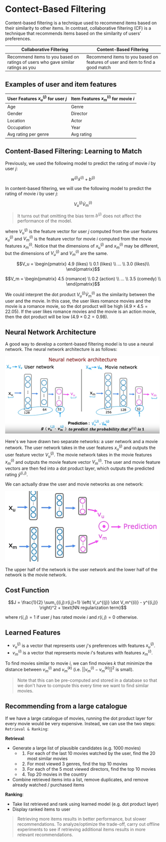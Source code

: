 # Contect-Based Filtering
Content-based filtering is a technique used to recommend items based on their similarity to other items. In contrast, collaborative filtering (CF) is a technique that recommends items based on the similarity of users’ preferences.

| Collaborative Filtering | Content-Based Filtering |
| --- | --- |
| Recommend items to you based on ratings of users who gave similar ratings as you | Recommend items to you based on features of user and item to find a good match |

## Examples of user and item features
| User Features $x_u^{(j)}$ for user $j$ | Item Features $x_m^{(i)}$ for movie $i$ |
| --- | --- |
| Age | Genre |
| Gender | Director |
| Location | Actor |
| Occupation | Year |
| Avg rating per genre | Avg rating |

## Content-Based Filtering: Learning to Match
Previously, we used the following model to predict the rating of movie $i$ by user $j$:

$$w^{(j)} \dot x^{(i)} + b^{(j)}$$

In content-based filtering, we will use the following model to predict the rating of movie $i$ by user $j$:

$$V_u^{(j)} \dot V_m^{(i)}$$

> It turns out that omitting the bias term $b^{(j)}$ does not affect the performance of the model.

where $V_u^{(j)}$ is the feature vector for user $j$ computed from the user features $x_u^{(j)}$ and $V_m^{(i)}$ is the feature vector for movie $i$ computed from the movie features $x_m^{(i)}$. Notice that the dimensions of $x_u^{(j)}$ and $x_m^{(i)}$ may be different, but the dimensions of $V_u^{(j)}$ and $V_m^{(i)}$ are the same.

$$V_u =
\begin{pmatrix}
4.9 (likes) \\
0.1 (likes) \\
... \\
3.0 (likes)\\
\end{pmatrix}$$

$$V_m =
\begin{pmatrix}
4.5 (romance) \\
0.2 (action) \\
... \\
3.5 (comedy) \\
\end{pmatrix}$$

We could interpret the dot product $V_u^{(j)} \dot V_m^{(i)}$ as the similarity between the user and the movie. In this case, the user likes romance movies and the movie is a romance movie, so the dot product will be high ($4.9 \times 4.5 = 22.05$). If the user likes romance movies and the movie is an action movie, then the dot product will be low ($4.9 \times 0.2 = 0.98$).

## Neural Network Architecture
A good way to develop a content-based filtering model is to use a neural network. The neural network architecture is as follows:

<img src="../media/nn_arch.png" width="500" style="align: center"/>

Here's we have drawn two separate networks: a user network and a movie network. The user network takes in the user features $x_u^{(j)}$ and outputs the user feature vector $V_u^{(j)}$. The movie network takes in the movie features $x_m^{(i)}$ and outputs the movie feature vector $V_m^{(i)}$. The user and movie feature vectors are then fed into a dot product layer, which outputs the predicted rating $\hat{y}^{(i,j)}$.

We can actually draw the user and movie networks as one network:

<img src="../media/single_nn_arch.png" width="500" style="align: center"/>

The upper half of the network is the user network and the lower half of the network is the movie network. 

## Cost Function

$$J = \frac{1}{2} \sum_{(i,j):r(i,j)=1} \left( V_u^{(j)} \dot V_m^{(i)} - y^{(i,j)} \right)^2 + \text{NN regularization term}$$

where $r(i,j) = 1$ if user $j$ has rated movie $i$ and $r(i,j) = 0$ otherwise.

## Learned Features
- $v_u^{(j)}$ is a vector that represents user $j$'s preferences with features $x_u^{(j)}$.
- $v_m^{(i)}$ is a vector that represents movie $i$'s features with features $x_m^{(i)}$.

To find movies similar to movie $i$, we can find movies $k$ that minimize the distance between $v_m^{(i)}$ and $v_m^{(k)}$ (i.e. $||v_m^{(i)} - v_m^{(k)}||^2$ is small).

> Note that this can be pre-computed and stored in a database so that we don't have to compute this every time we want to find similar movies.

## Recommending from a large catalogue
If we have a large catalogue of movies, running the dot product layer for every movie would be very expensive. Instead, we can use the two steps: `Retrieval & Ranking`:

**Retrieval**:
- Generate a large list of plausible candidates (e.g. 1000 movies)
    - 1. For each of the last 10 movies watched by the user, find the 20 most similar movies
    - 2. For most viewed 3 genres, find the top 10 movies
    - 3. For each of the 5 most viewed directors, find the top 10 movies
    - 4. Top 20 movies in the country
- Combine retrieved items into a list, remove duplicates, and remove already watched / purchased items

**Ranking**:
- Take list retrieved and rank using learned model (e.g. dot product layer)
- Display ranked items to user

> Retrieving more items results in better performance, but slower recommendations. To analyze/optimize the trade-off, carry out offline experiments to see if retrieving additional items results in more relevant recommendations.
